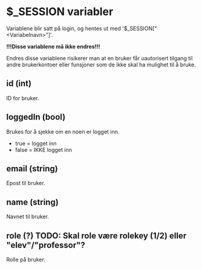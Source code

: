 # $_SESSION variabler
Variablene blir satt på login, og hentes ut med '$_SESSION["\<Variabelnavn\>"]'.

**!!!Disse variablene må ikke endres!!!**

Endres disse variablene risikerer man at en bruker får uautorisert tilgang til andre brukerkontoer eller funsjoner som
de ikke skal ha mulighet til å bruke.

## id (int)
ID for bruker.

## loggedIn (bool)
Brukes for å sjekke om en noen er logget inn.

- true = logget inn
- false = IKKE logget inn

## email (string)
Epost til bruker.

## name (string)
Navnet til bruker.

## role (?) TODO: Skal role være rolekey (1/2) eller "elev"/"professor"?
Rolle på bruker.
